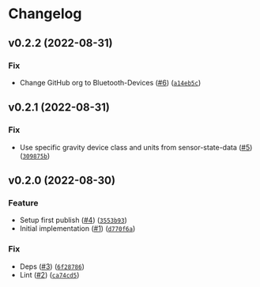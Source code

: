 # Changelog

<!--next-version-placeholder-->

## v0.2.2 (2022-08-31)
### Fix
* Change GitHub org to Bluetooth-Devices ([#6](https://github.com/Bluetooth-Devices/tilt-ble/issues/6)) ([`a14eb5c`](https://github.com/Bluetooth-Devices/tilt-ble/commit/a14eb5c9c17538c66b10cdf833a375e80f9e7d01))

## v0.2.1 (2022-08-31)
### Fix
* Use specific gravity device class and units from sensor-state-data ([#5](https://github.com/Bluetooth-Devices/tilt-ble/issues/5)) ([`309875b`](https://github.com/Bluetooth-Devices/tilt-ble/commit/309875b4a7c8ea01c7ac8af4b0df645a0a224399))

## v0.2.0 (2022-08-30)
### Feature
* Setup first publish ([#4](https://github.com/Bluetooth-Devices/tilt-ble/issues/4)) ([`3553b93`](https://github.com/Bluetooth-Devices/tilt-ble/commit/3553b934c5676bd9f101ab26b9e646462c559b0f))
* Initial implementation ([#1](https://github.com/Bluetooth-Devices/tilt-ble/issues/1)) ([`d770f6a`](https://github.com/Bluetooth-Devices/tilt-ble/commit/d770f6ae9af5f2bdd127023bae4b8fa3d045f58c))

### Fix
* Deps ([#3](https://github.com/Bluetooth-Devices/tilt-ble/issues/3)) ([`6f28786`](https://github.com/Bluetooth-Devices/tilt-ble/commit/6f287862b1d52b90a433d137595066e0fb5bf5dc))
* Lint ([#2](https://github.com/Bluetooth-Devices/tilt-ble/issues/2)) ([`ca74cd5`](https://github.com/Bluetooth-Devices/tilt-ble/commit/ca74cd5f6dfbdb96c890e92bd6f2bffe78a57f03))
